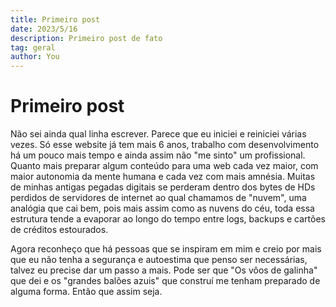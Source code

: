 ```yaml
---
title: Primeiro post
date: 2023/5/16
description: Primeiro post de fato
tag: geral
author: You
---
```


# Primeiro post

Não sei ainda qual linha escrever. Parece que eu iniciei e reiniciei várias vezes. Só esse website já tem mais 6 anos, trabalho com desenvolvimento há um pouco mais tempo e ainda assim não "me sinto" um profissional. Quanto mais preparar algum conteúdo para uma web cada vez maior, com maior autonomia da mente humana e cada vez com mais amnésia. Muitas de minhas antigas pegadas digitais se perderam dentro dos bytes de HDs perdidos de servidores de internet ao qual chamamos de "nuvem", uma analógia que cai bem, pois mais assim como as nuvens do céu, toda essa estrutura tende a evaporar ao longo do tempo entre logs, backups e cartões de créditos estourados.

Agora reconheço que há pessoas que se inspiram em mim e creio por mais que eu não tenha a segurança e autoestima que penso ser necessárias, talvez eu precise dar um passo a mais. Pode ser que "Os vôos de galinha" que dei e os "grandes balões azuis" que construí me tenham preparado de alguma forma. Então que assim seja.

